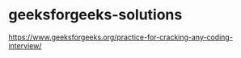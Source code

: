 # geeksforgeeks-solutions

https://www.geeksforgeeks.org/practice-for-cracking-any-coding-interview/
